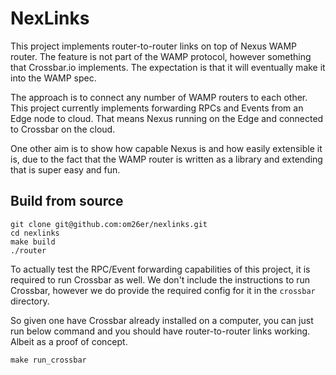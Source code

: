 # NexLinks
This project implements router-to-router links on top of Nexus WAMP router. The feature is not part of the WAMP protocol,
however something that Crossbar.io implements. The expectation is that it will eventually make it into the WAMP spec.

The approach is to connect any number of WAMP routers to each other. This project currently implements forwarding RPCs
and Events from an Edge node to cloud. That means Nexus running on the Edge and connected to Crossbar on the cloud.

One other aim is to show how capable Nexus is and how easily extensible it is, due to the fact that the WAMP router
is written as a library and extending that is super easy and fun.

## Build from source
```shell
git clone git@github.com:om26er/nexlinks.git
cd nexlinks
make build
./router
```
To actually test the RPC/Event forwarding capabilities of this project, it is required to run Crossbar as well.
We don't include the instructions to run Crossbar, however we do provide the required config for it in the
`crossbar` directory.

So given one have Crossbar already installed on a computer, you can just run below command and you should have
router-to-router links working. Albeit as a proof of concept.
```shell
make run_crossbar
```
